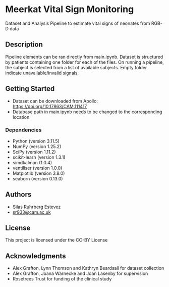 # Meerkat Vital Sign Monitoring

Dataset and Analysis Pipeline to estimate vital signs of neonates from RGB-D data

## Description

Pipeline elements can be ran directly from main.ipynb.
Dataset is structured by patients containing one folder for each of the files.
On running a pipeline, the subject is selected from a list of available subjects.
Empty folder indicate unavailable/invalid signals.

## Getting Started

* Dataset can be downloaded from Apollo: https://doi.org/10.17863/CAM.111417
* Database path in main.ipynb needs to be changed to the corresponding location

### Dependencies

* Python (version 3.11.5)
* NumPy (version 1.25.2)
* SciPy (version 1.11.2)
* scikit-learn (version 1.3.1)
* simdkalman (1.0.4)
* ventiliser (version 1.0.0)
* Matplotlib (version 3.8.0)
* seaborn (version 0.13.0) 




## Authors

* Silas Ruhrberg Estevez
* sr933@cam.ac.uk


## License

This project is licensed under the CC-BY License

## Acknowledgments
* Alex Grafton, Lynn Thomson and Kathryn Beardsall for dataset collection
* Alex Grafton, Joana Warnecke and Joan Lasenby for supervision
* Rosetrees Trust for funding of the clinical study




